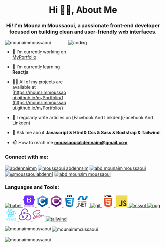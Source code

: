 <h1 align="center">Hi 🙋‍♂️,  About Me</h1>
<h3 align="center">Hi! I'm Mounaim Moussaoui, a passionate front-end developer focused on building clean and user-friendly web interfaces.</h3>


<img align="right" alt="coding" width="300" height="200" src="https://www.sarvika.com/wp-content/uploads/2021/03/Backend-Developer-Python-GIF-Dribble.gif" />
<p align="left"> <img src="https://komarev.com/ghpvc/?username=mounaimmoussaoui&label=Profile%20views&color=0e75b6&style=flat" alt="mounaimmoussaoui" /> </p>

- 🔭 I’m currently working on [MyPortfolio](https://mounaimmoussaoui.github.io/myPortfolio/)

- 🌱 I’m currently learning **Reactjs**

- 👨‍💻 All of my projects are available at [https://mounaimmoussaoui.github.io/myPortfolio/](https://mounaimmoussaoui.github.io/myPortfolio/)

- 📝 I regularly write articles on [Facebook And Linkden](Facebook And Linkden)

- 💬 Ask me about **Javascript & Html & Css & Sass & Bootstrap & Tailwind**

- 📫 How to reach me **moussaouiabdennaim@gmail.com**

<h3 align="left">Connect with me:</h3>
<p align="left">
<a href="https://twitter.com/abdennaimm" target="blank"><img align="center" src="https://raw.githubusercontent.com/rahuldkjain/github-profile-readme-generator/master/src/images/icons/Social/twitter.svg" alt="abdennaimm" height="30" width="40" /></a>
<a href="https://linkedin.com/in/moussaoui abdennaim" target="blank"><img align="center" src="https://raw.githubusercontent.com/rahuldkjain/github-profile-readme-generator/master/src/images/icons/Social/linked-in-alt.svg" alt="moussaoui abdennaim" height="30" width="40" /></a>
<a href="https://fb.com/abd mounaim moussaoui" target="blank"><img align="center" src="https://raw.githubusercontent.com/rahuldkjain/github-profile-readme-generator/master/src/images/icons/Social/facebook.svg" alt="abd mounaim moussaoui" height="30" width="40" /></a>
<a href="https://www.hackerrank.com/@moussaouiabdenn1" target="blank"><img align="center" src="https://raw.githubusercontent.com/rahuldkjain/github-profile-readme-generator/master/src/images/icons/Social/hackerrank.svg" alt="@moussaouiabdenn1" height="30" width="40" /></a>
<a href="https://www.leetcode.com/abd mounaim moussaoui" target="blank"><img align="center" src="https://raw.githubusercontent.com/rahuldkjain/github-profile-readme-generator/master/src/images/icons/Social/leet-code.svg" alt="abd mounaim moussaoui" height="30" width="40" /></a>
</p>

<h3 align="left">Languages and Tools:</h3>
<p align="left"> <a href="https://babeljs.io/" target="_blank" rel="noreferrer"> <img src="https://www.vectorlogo.zone/logos/babeljs/babeljs-icon.svg" alt="babel" width="40" height="40"/> </a> <a href="https://getbootstrap.com" target="_blank" rel="noreferrer"> <img src="https://raw.githubusercontent.com/devicons/devicon/master/icons/bootstrap/bootstrap-plain-wordmark.svg" alt="bootstrap" width="40" height="40"/> </a> <a href="https://www.cprogramming.com/" target="_blank" rel="noreferrer"> <img src="https://raw.githubusercontent.com/devicons/devicon/master/icons/c/c-original.svg" alt="c" width="40" height="40"/> </a> <a href="https://www.w3schools.com/cs/" target="_blank" rel="noreferrer"> <img src="https://raw.githubusercontent.com/devicons/devicon/master/icons/csharp/csharp-original.svg" alt="csharp" width="40" height="40"/> </a> <a href="https://www.w3schools.com/css/" target="_blank" rel="noreferrer"> <img src="https://raw.githubusercontent.com/devicons/devicon/master/icons/css3/css3-original-wordmark.svg" alt="css3" width="40" height="40"/> </a> <a href="https://dotnet.microsoft.com/" target="_blank" rel="noreferrer"> <img src="https://raw.githubusercontent.com/devicons/devicon/master/icons/dot-net/dot-net-original-wordmark.svg" alt="dotnet" width="40" height="40"/> </a> <a href="https://git-scm.com/" target="_blank" rel="noreferrer"> <img src="https://www.vectorlogo.zone/logos/git-scm/git-scm-icon.svg" alt="git" width="40" height="40"/> </a> <a href="https://www.w3.org/html/" target="_blank" rel="noreferrer"> <img src="https://raw.githubusercontent.com/devicons/devicon/master/icons/html5/html5-original-wordmark.svg" alt="html5" width="40" height="40"/> </a> <a href="https://developer.mozilla.org/en-US/docs/Web/JavaScript" target="_blank" rel="noreferrer"> <img src="https://raw.githubusercontent.com/devicons/devicon/master/icons/javascript/javascript-original.svg" alt="javascript" width="40" height="40"/> </a> <a href="https://www.microsoft.com/en-us/sql-server" target="_blank" rel="noreferrer"> <img src="https://www.svgrepo.com/show/303229/microsoft-sql-server-logo.svg" alt="mssql" width="40" height="40"/> </a> <a href="https://pugjs.org" target="_blank" rel="noreferrer"> <img src="https://cdn.worldvectorlogo.com/logos/pug.svg" alt="pug" width="40" height="40"/> </a> <a href="https://reactjs.org/" target="_blank" rel="noreferrer"> <img src="https://raw.githubusercontent.com/devicons/devicon/master/icons/react/react-original-wordmark.svg" alt="react" width="40" height="40"/> </a> <a href="https://redux.js.org" target="_blank" rel="noreferrer"> <img src="https://raw.githubusercontent.com/devicons/devicon/master/icons/redux/redux-original.svg" alt="redux" width="40" height="40"/> </a> <a href="https://sass-lang.com" target="_blank" rel="noreferrer"> <img src="https://raw.githubusercontent.com/devicons/devicon/master/icons/sass/sass-original.svg" alt="sass" width="40" height="40"/> </a> <a href="https://tailwindcss.com/" target="_blank" rel="noreferrer"> <img src="https://www.vectorlogo.zone/logos/tailwindcss/tailwindcss-icon.svg" alt="tailwind" width="40" height="40"/> </a> </p>

<p><img align="left" src="https://github-readme-stats.vercel.app/api/top-langs?username=mounaimmoussaoui&show_icons=true&locale=en&layout=compact" alt="mounaimmoussaoui" /></p>

<p>&nbsp;<img align="center" src="https://github-readme-stats.vercel.app/api?username=mounaimmoussaoui&show_icons=true&locale=en" alt="mounaimmoussaoui" /></p>

<p><img align="center" src="https://github-readme-streak-stats.herokuapp.com/?user=mounaimmoussaoui&" alt="mounaimmoussaoui" /></p>
